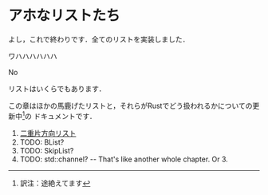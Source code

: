 # アホなリストたち

よし，これで終わりです．全てのリストを実装しました．

ワハハハハハハ

No

リストはいくらでもあります．

この章はほかの馬鹿げたリストと，それらがRustでどう扱われるかについての更新中[^1]の
ドキュメントです．

1. [二重片方向リスト](infinity-double-single.md)
2. TODO: BList?
3. TODO: SkipList?
4. TODO: std::channel? -- That's like another whole chapter. Or 3.

[^1]: 訳注：途絶えてます

